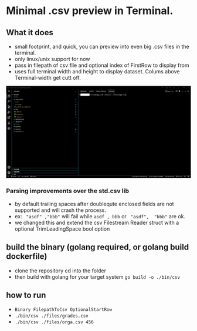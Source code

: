 # Minimal .csv preview in Terminal.

## What it does
- small footprint, and quick, you can preview into even big .csv files in the terminal. 
- only linux/unix support for now
- pass in filepath of csv file and optional index of FirstRow to display from
- uses full terminal width and height to display dataset. Colums above Terminal-width get cutt off.

![example of use](./files/example.gif)

### Parsing improvements over the std.csv lib
- by default trailing spaces after doublequte enclosed fields are not supported and will crash the process. 
- ex: ` "asdf" ,"bbb"` will fail while `asdf , bbb` or ` "asdf",  "bbb"` are ok.
- we changed this and extend the csv Filestream Reader struct with a optional TrimLeadingSpace bool option

## build the binary (golang required, or golang build dockerfile)
- clone the repository cd into the folder
- then build with golang for your target system `go build -o ./bin/csv`

## how to run
- `Binary FilepathToCsv OptionalStartRow`
- `./bin/csv ./files/grades.csv`
- `./bin/csv ./files/orga.csv 456`

